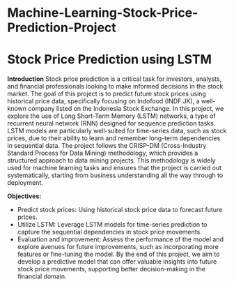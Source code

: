 # Machine-Learning-Stock-Price-Prediction-Project
# Stock Price Prediction using LSTM
**Introduction**
  Stock price prediction is a critical task for investors, analysts, and financial professionals looking to make informed decisions in the stock market. The goal of this project is to predict future stock prices using historical price data, specifically focusing on Indofood (INDF.JK), a well-known company listed on the Indonesia Stock Exchange. In this project, we explore the use of Long Short-Term Memory (LSTM) networks, a type of recurrent neural network (RNN) designed for sequence prediction tasks. LSTM models are particularly well-suited for time-series data, such as stock prices, due to their ability to learn and remember long-term dependencies in sequential data. The project follows the CRISP-DM (Cross-Industry Standard Process for Data Mining) methodology, which provides a structured approach to data mining projects. This methodology is widely used for machine learning tasks and ensures that the project is carried out systematically, starting from business understanding all the way through to deployment.

**Objectives:**
- Predict stock prices: Using historical stock price data to forecast future prices.
- Utilize LSTM: Leverage LSTM models for time-series prediction to capture the sequential dependencies in stock price movements.
- Evaluation and improvement: Assess the performance of the model and explore avenues for future improvements, such as incorporating more features or fine-tuning the model.
  By the end of this project, we aim to develop a predictive model that can offer valuable insights into future stock price movements, supporting better decision-making in the financial domain.
